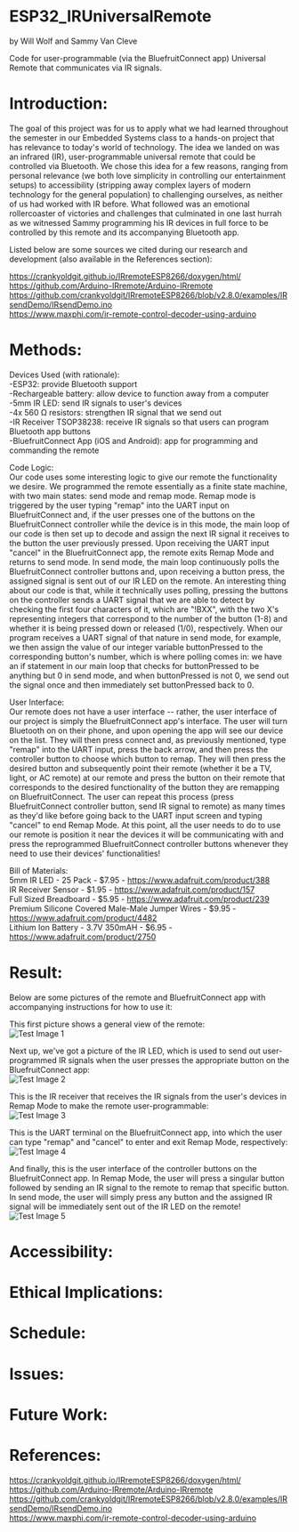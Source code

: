 # ESP32_IRUniversalRemote
by Will Wolf and Sammy Van Cleve


Code for user-programmable (via the BluefruitConnect app) Universal Remote that communicates via IR signals.

# Introduction:

The goal of this project was for us to apply what we had learned throughout the semester in our Embedded Systems class
to a hands-on project that has relevance to today's world of technology. The idea we landed on was an infrared (IR), user-programmable
universal remote that could be controlled via Bluetooth. We chose this idea for a few reasons, ranging from personal relevance
(we both love simplicity in controlling our entertainment setups) to accessibility (stripping away complex layers of modern technology for the general population) to challenging ourselves, as neither of us had worked with IR before. What followed was an emotional rollercoaster of victories and challenges that culminated in one last hurrah as we witnessed Sammy programming his IR devices in full force to be controlled by this remote and its accompanying Bluetooth app.

Listed below are some sources we cited during our research and development (also available in the References section):


https://crankyoldgit.github.io/IRremoteESP8266/doxygen/html/ \
https://github.com/Arduino-IRremote/Arduino-IRremote \
https://github.com/crankyoldgit/IRremoteESP8266/blob/v2.8.0/examples/IRsendDemo/IRsendDemo.ino \
https://www.maxphi.com/ir-remote-control-decoder-using-arduino

# Methods:

Devices Used (with rationale):\
-ESP32: provide Bluetooth support\
-Rechargeable battery: allow device to function away from a computer\
-5mm IR LED: send IR signals to user's devices\
-4x 560 Ω resistors: strengthen IR signal that we send out\
-IR Receiver TSOP38238: receive IR signals so that users can program Bluetooth app buttons\
-BluefruitConnect App (iOS and Android): app for programming and commanding the remote

Code Logic:\
Our code uses some interesting logic to give our remote the functionality we desire. We programmed the remote essentially as a finite state machine, with two main states: send mode and remap mode. Remap mode is triggered by the user typing "remap" into the UART input on BluefruitConnect and, if the user presses one of the buttons on the BluefruitConnect controller while the device is in this mode, the main loop of our code is then set up to decode and assign the next IR signal it receives to the button the user previously pressed. Upon receiving the UART input "cancel" in the BluefruitConnect app, the remote exits Remap Mode and returns to send mode. In send mode, the main loop continuously polls the BluefruitConnect controller buttons and, upon receiving a button press, the assigned signal is sent out of our IR LED on the remote. An interesting thing about our code is that, while it technically uses polling, pressing the buttons on the controller sends a UART signal that we are able to detect by checking the first four characters of it, which are "!BXX", with the two X's representing integers that correspond to the number of the button (1-8) and whether it is being pressed down or released (1/0), respectively. When our program receives a UART signal of that nature in send mode, for example, we then assign the value of our integer variable buttonPressed to the corresponding button's number, which is where polling comes in: we have an if statement in our main loop that checks for buttonPressed to be anything but 0 in send mode, and when buttonPressed is not 0, we send out the signal once and then immediately set buttonPressed back to 0.

User Interface:\
Our remote does not have a user interface -- rather, the user interface of our project is simply the BluefruitConnect app's interface. The user will turn Bluetooth on on their phone, and upon opening the app will see our device on the list. They will then press connect and, as previously mentioned, type "remap" into the UART input, press the back arrow, and then press the controller button to choose which button to remap. They will then press the desired button and subsequently point their remote (whether it be a TV, light, or AC remote) at our remote and press the button on their remote that corresponds to the desired functionality of the button they are remapping on BluefruitConnect. The user can repeat this process (press BluefruitConnect controller button, send IR signal to remote) as many times as they'd like before going back to the UART input screen and typing "cancel" to end Remap Mode. At this point, all the user needs to do to use our remote is position it near the devices it will be communicating with and press the reprogrammed BluefruitConnect controller buttons whenever they need to use their devices' functionalities!

Bill of Materials:\
5mm IR LED - 25 Pack - $7.95 - https://www.adafruit.com/product/388 \
IR Receiver Sensor - $1.95 - https://www.adafruit.com/product/157 \
Full Sized Breadboard - $5.95	- https://www.adafruit.com/product/239 \
Premium Silicone Covered Male-Male Jumper Wires	- $9.95	- https://www.adafruit.com/product/4482 \
Lithium Ion Battery - 3.7V 350mAH - $6.95	- https://www.adafruit.com/product/2750

# Result:

Below are some pictures of the remote and BluefruitConnect app with accompanying instructions for how to use it:

This first picture shows a general view of the remote:\
![Test Image 1](/ESP32_IRUniversalRemote/sammy1.jpeg)

Next up, we've got a picture of the IR LED, which is used to send out user-programmed IR signals when the user presses the appropriate button on the BluefruitConnect app:\
![Test Image 2](/ESP32_IRUniversalRemote/sammy2.jpeg)

This is the IR receiver that receives the IR signals from the user's devices in Remap Mode to make the remote user-programmable:\
![Test Image 3](/ESP32_IRUniversalRemote/sammy3.jpeg)

This is the UART terminal on the BluefruitConnect app, into which the user can type "remap" and "cancel" to enter and exit Remap Mode, respectively:\
![Test Image 4](/ESP32_IRUniversalRemote/uart.jpeg)

And finally, this is the user interface of the controller buttons on the BluefruitConnect app. In Remap Mode, the user will press a singular button followed by sending an IR signal to the remote to remap that specific button. In send mode, the user will simply press any button and the assigned IR signal will be immediately sent out of the IR LED on the remote!\
![Test Image 5](/ESP32_IRUniversalRemote/controller.jpeg)


# Accessibility:

# Ethical Implications:

# Schedule:

# Issues:

# Future Work:

# References:

https://crankyoldgit.github.io/IRremoteESP8266/doxygen/html/ \
https://github.com/Arduino-IRremote/Arduino-IRremote \
https://github.com/crankyoldgit/IRremoteESP8266/blob/v2.8.0/examples/IRsendDemo/IRsendDemo.ino \
https://www.maxphi.com/ir-remote-control-decoder-using-arduino
